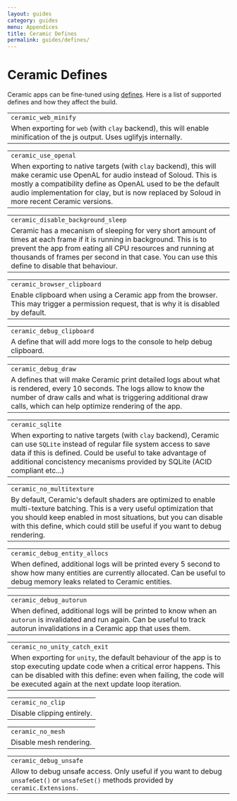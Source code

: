 ```yaml
---
layout: guides
category: guides
menu: Appendices
title: Ceramic Defines
permalink: guides/defines/
---
```

# Ceramic Defines

Ceramic apps can be fine-tuned using [defines](/guides/ceramic-yml-reference/#defines). Here is a list of supported defines and how they affect the build.

<table style="width: 100%">
    <tr>
        <td><code>ceramic_web_minify</code></td>
    </tr>
    <tr>
        <td>When exporting for <code>web</code> (with <code>clay</code> backend), this will enable minification of the js output. Uses uglifyjs internally.</td>
    </tr>
</table>

<table style="width: 100%">
    <tr>
        <td><code>ceramic_use_openal</code></td>
    </tr>
    <tr>
        <td>When exporting to native targets (with <code>clay</code> backend), this will make ceramic use OpenAL for audio instead of Soloud. This is mostly a compatibility define as OpenAL used to be the default audio implementation for clay, but is now replaced by Soloud in more recent Ceramic versions.</td>
    </tr>
</table>

<table style="width: 100%">
    <tr>
        <td><code>ceramic_disable_background_sleep</code></td>
    </tr>
    <tr>
        <td>Ceramic has a mecanism of sleeping for very short amount of times at each frame if it is running in background. This is to prevent the app from eating all CPU resources and running at thousands of frames per second in that case. You can use this define to disable that behaviour.</td>
    </tr>
</table>

<table style="width: 100%">
    <tr>
        <td><code>ceramic_browser_clipboard</code></td>
    </tr>
    <tr>
        <td>Enable clipboard when using a Ceramic app from the browser. This may trigger a permission request, that is why it is disabled by default.</td>
    </tr>
</table>

<table style="width: 100%">
    <tr>
        <td><code>ceramic_debug_clipboard</code></td>
    </tr>
    <tr>
        <td>A define that will add more logs to the console to help debug clipboard.</td>
    </tr>
</table>

<table style="width: 100%">
    <tr>
        <td><code>ceramic_debug_draw</code></td>
    </tr>
    <tr>
        <td>A defines that will make Ceramic print detailed logs about what is rendered, every 10 seconds. The logs allow to know the number of draw calls and what is triggering additional draw calls, which can help optimize rendering of the app.</td>
    </tr>
</table>

<table style="width: 100%">
    <tr>
        <td><code>ceramic_sqlite</code></td>
    </tr>
    <tr>
        <td>When exporting to native targets (with <code>clay</code> backend), Ceramic can use <code>SQLite</code> instead of regular file system access to save data if this is defined. Could be useful to take advantage of additional concistency mecanisms provided by SQLite (ACID compliant etc...)</td>
    </tr>
</table>

<table style="width: 100%">
    <tr>
        <td><code>ceramic_no_multitexture</code></td>
    </tr>
    <tr>
        <td>By default, Ceramic's default shaders are optimized to enable multi-texture batching. This is a very useful optimization that you should keep enabled in most situations, but you can disable with this define, which could still be useful if you want to debug rendering.</td>
    </tr>
</table>

<table style="width: 100%">
    <tr>
        <td><code>ceramic_debug_entity_allocs</code></td>
    </tr>
    <tr>
        <td>When defined, additional logs will be printed every 5 second to show how many entities are currently allocated. Can be useful to debug memory leaks related to Ceramic entities.</td>
    </tr>
</table>

<table style="width: 100%">
    <tr>
        <td><code>ceramic_debug_autorun</code></td>
    </tr>
    <tr>
        <td>When defined, additional logs will be printed to know when an <code>autorun</code> is invalidated and run again. Can be useful to track autorun invalidations in a Ceramic app that uses them.</td>
    </tr>
</table>

<table style="width: 100%">
    <tr>
        <td><code>ceramic_no_unity_catch_exit</code></td>
    </tr>
    <tr>
        <td>When exporting for <code>unity</code>, the default behaviour of the app is to stop executing update code when a critical error happens. This can be disabled with this define: even when failing, the code will be executed again at the next update loop iteration.</td>
    </tr>
</table>

<table style="width: 100%">
    <tr>
        <td><code>ceramic_no_clip</code></td>
    </tr>
    <tr>
        <td>Disable clipping entirely.</td>
    </tr>
</table>

<table style="width: 100%">
    <tr>
        <td><code>ceramic_no_mesh</code></td>
    </tr>
    <tr>
        <td>Disable mesh rendering.</td>
    </tr>
</table>

<table style="width: 100%">
    <tr>
        <td><code>ceramic_debug_unsafe</code></td>
    </tr>
    <tr>
        <td>Allow to debug unsafe access. Only useful if you want to debug <code>unsafeGet()</code> or <code>unsafeSet()</code> methods provided by <code>ceramic.Extensions<code>.</td>
    </tr>
</table>